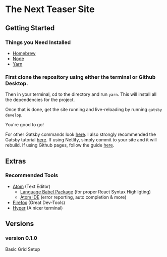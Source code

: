 # The Next Teaser Site

## Getting Started

### Things you Need Installed
- [Homebrew](https://brew.sh/)
- [Node](https://nodejs.org/en/download/)
- [Yarn](https://yarnpkg.com/en/docs/install)

### First clone the repository using either the terminal or Github Desktop.

Then in your terminal, cd to the directory and run `yarn`.
This will install all the dependencies for the project.

Once that is done, get the site running and live-reloading by running `gatsby develop`.

You're good to go!

For other Gatsby commands look [here](https://www.gatsbyjs.org/docs/).
I also strongly recommended the Gatsby tutorial [here](https://www.gatsbyjs.org/tutorial/).
If using Netlify, simply commit to your site and it will rebuild.
If using Github pages, follow the guide [here](https://www.gatsbyjs.org/docs/deploy-gatsby/#github-pages).

## Extras
### Recommended Tools
* [Atom](https://atom.io/) \(Text Editor\)
  * [Language Babel Package](https://github.com/gandm/language-babel) \(for proper React Syntax Highligting\)
  * [Atom IDE](https://ide.atom.io/) \(error reporting, auto completion & more\)
* [Firefox](https://www.mozilla.org/en-US/firefox/) \(Great Dev-Tools\)
* [Hyper](https://hyper.is/) \(A nicer terminal\)

## Versions
### version 0.1.0
Basic Grid Setup
